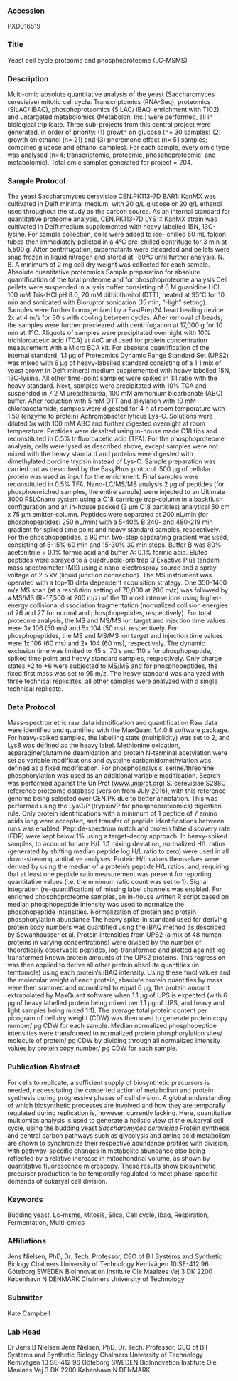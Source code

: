 ### Accession
PXD016519

### Title
Yeast cell cycle proteome and phosphoproteome (LC-MSMS)

### Description
Multi-omic absolute quantitative analysis of the yeast (Saccharomyces cerevisiae) mitotic cell cycle. Transcriptomics (RNA-Seq), proteomics (SILAC/ iBAQ), phosphoproteomics (SILAC/ iBAQ, enrichment with TiO2), and untargeted metabolomics (Metabolon, Inc.) were performed, all in biological triplicate. Three sub-projects from this central project were generated, in order of priority: (1) growth on glucose (n= 30 samples) (2) growth on ethanol (n= 21) and (3) pheromone effect (n= 51 samples; combined glucose and ethanol samples). For each sample, every omic type was analysed (n=4; transcriptomic, proteomic, phosphoproteomic, and metabolomic). Total omic samples generated for project = 204.

### Sample Protocol
The yeast Saccharomyces cerevisiae CEN.PK113-7D BAR1::KanMX was cultivated in Delft minimal medium, with 20 g/L glucose or 20 g/L ethanol used throughout the study as the carbon source. As an internal standard for quantitative proteome analysis, CEN.PK113-7D LYS1:: KanMX strain was cultivated in Delft medium supplemented with heavy labelled 15N, 13C-lysine.  For sample collection, cells were added to ice- chilled 50 mL falcon tubes then immediately pelleted in a 4°C pre-chilled centrifuge for 3 min at 5,500 g. After centrifugation, supernatants were discarded and pellets were snap frozen in liquid nitrogen and stored at -80°C until further analysis. N. B. A minimum of 2 mg cell dry weight was collected for each sample.  Absolute quantitative proteomics Sample preparation for absolute quantification of the total proteome and for phosphoproteome analysis  Cell pellets were suspended in a lysis buffer consisting of 6 M guanidine HCl, 100 mM Tris-HCl pH 8.0, 20 mM dithiothreitol (DTT), heated at 95°C for 10 min and sonicated with Bioruptor sonication (15 min, “High” setting). Samples were further homogenized by a FastPrep24 bead beating device 2x at 4 m/s for 30 s with cooling between cycles. After removal of beads, the samples were further precleared with centrifugation at 17,000 g for 10 min at 4°C. Aliquots of samples were precipitated overnight with 10% trichloroacetic acid (TCA) at 4oC and used for protein concentration measurement with a Micro BCA kit. For absolute quantification of the internal standard, 1.1 μg of Proteomics Dynamic Range Standard Set (UPS2) was mixed with 6 μg of heavy-labelled standard consisting of a 1:1 mix of yeast grown in Delft mineral medium supplemented with heavy labelled 15N, 13C-lysine. All other time-point samples were spiked in 1:1 ratio with the heavy standard. Next, samples were precipitated with 10% TCA and suspended in 7:2 M urea:thiourea, 100 mM ammonium bicarbonate (ABC) buffer. After reduction with 5 mM DTT and alkylation with 10 mM chloroacetamide, samples were digested for 4 h at room temperature with 1:50 (enzyme to protein) Achromobacter lyticus Lys-C. Solutions were diluted 5x with 100 mM ABC and further digested overnight at room temperature. Peptides were desalted using in-house made C18 tips and reconstituted in 0.5% trifluoroacetic acid (TFA).   For the phosphoproteome analysis, cells were lysed as described above, except samples were not mixed with the heavy standard and proteins were digested with dimethylated porcine trypsin instead of Lys-C. Sample preparation was carried out as described by the EasyPhos protocol. 500 μg of cellular protein was used as input for the enrichment. Final samples were reconstituted in 0.5% TFA.  Nano-LC/MS/MS analysis  2 μg of peptides (for phosphoenriched samples, the entire sample) were injected to an Ultimate 3000 RSLCnano system using a C18 cartridge trap-column in a backflush configuration and an in-house packed (3 μm C18 particles) analytical 50 cm x 75 μm emitter-column. Peptides were separated at 200 nL/min (for phosphopeptides: 250 nL/min) with a 5-40% B 240- and 480-219 min gradient for spiked time point and heavy standard samples, respectively. For the phosphopeptides, a 90 min two-step separating gradient was used, consisting of 5-15% 60 min and 15-30% 30 min steps. Buffer B was 80% acetonitrile + 0.1% formic acid and buffer A: 0.1% formic acid. Eluted peptides were sprayed to a quadrupole-orbitrap Q Exactive Plus tandem mass spectrometer (MS) using a nano-electrospray source and a spray voltage of 2.5 kV (liquid junction connection). The MS instrument was operated with a top-10 data dependent acquisition strategy. One 350-1400 m/z MS scan (at a resolution setting of 70,000 at 200 m/z) was followed by a MS/MS (R=17,500 at 200 m/z) of the 10 most intense ions using higher-energy collisional dissociation fragmentation (normalized collision energies of 26 and 27 for normal and phosphopeptides, respectively). For total proteome analysis, the MS and MS/MS ion target and injection time values were 3x 106 (50 ms) and 5x 104 (50 ms), respectively. For phosphopeptides, the MS and MS/MS ion target and injection time values were 1x 106 (60 ms) and 2x 104 (60 ms), respectively. The dynamic exclusion time was limited to 45 s, 70 s and 110 s for phosphopeptide, spiked time point and heavy standard samples, respectively. Only charge states +2 to +6 were subjected to MS/MS and for phosphopeptides, the fixed first mass was set to 95 m/z. The heavy standard was analyzed with three technical replicates, all other samples were analyzed with a single technical replicate.

### Data Protocol
Mass-spectrometric raw data identification and quantification  Raw data were identified and quantified with the MaxQuant 1.4.0.8 software package. For heavy-spiked samples, the labelling state (multiplicity) was set to 2, and Lys8 was defined as the heavy label. Methionine oxidation, asparagine/glutamine deamidation and protein N-terminal acetylation were set as variable modifications and cysteine carbamidomethylation was defined as a fixed modification. For phosphoanalysis, serine/threonine phosphorylation was used as an additional variable modification. Search was performed against the UniProt (www.uniprot.org) S. cerevisiae S288C reference proteome database (version from July 2016), with this reference genome being selected over CEN.PK due to better annotation. This was performed using the LysC/P (trypsin/P for phosphoproteomics) digestion rule. Only protein identifications with a minimum of 1 peptide of 7 amino acids long were accepted, and transfer of peptide identifications between runs was enabled. Peptide-spectrum match and protein false discovery rate (FDR) were kept below 1% using a target-decoy approach.   In heavy-spiked samples, to account for any H/L 1:1 mixing deviation, normalized H/L ratios (generated by shifting median peptide log H/L ratio to zero) were used in all down-stream quantitative analyses. Protein H/L values themselves were derived by using the median of a protein’s peptide H/L ratios, and, requiring that at least one peptide ratio measurement was present for reporting quantitative values (i.e. the minimum ratio count was set to 1). Signal integration (re-quantification) of missing label channels was enabled. For enriched phosphoproteome samples, an in-house written R script based on median phosphopeptide intensity was used to normalize the phosphopeptide intensities.  Normalization of protein and protein phosphorylation abundance  The heavy spike-in standard used for deriving protein copy numbers was quantified using the iBAQ method as described by Scwanhausser et al. Protein intensities from UPS2 (a mix of 48 human proteins in varying concentrations) were divided by the number of theoretically observable peptides, log-transformed and plotted against log-transformed known protein amounts of the UPS2 proteins. This regression was then applied to derive all other protein absolute quantities (in femtomole) using each protein’s iBAQ intensity. Using these fmol values and the molecular weight of each protein, absolute protein quantities by mass were then summed and normalized to equal 6 μg, the protein amount extrapolated by MaxQuant software when 1.1 μg of UPS is expected (with 6 μg of heavy labelled protein being mixed per 1.1 μg of UPS, and heavy and light samples being mixed 1:1). The average total protein content per picogram of cell dry weight (CDW) was then used to generate protein copy number/ pg CDW for each sample.  Median normalized phosphopeptide intensities were transformed to normalized protein phosphorylation sites/ molecule of protein/ pg CDW by dividing through all normalized intensity values by protein copy number/ pg CDW for each sample.

### Publication Abstract
For cells to replicate, a sufficient supply of biosynthetic precursors is needed, necessitating the concerted action of metabolism and protein synthesis during progressive phases of cell division. A global understanding of which biosynthetic processes are involved and how they are temporally regulated during replication is, however, currently lacking. Here, quantitative multiomics analysis is used to generate a holistic view of the eukaryal cell cycle, using the budding yeast <i>Saccharomyces cerevisiae</i> Protein synthesis and central carbon pathways such as glycolysis and amino acid metabolism are shown to synchronize their respective abundance profiles with division, with pathway-specific changes in metabolite abundance also being reflected by a relative increase in mitochondrial volume, as shown by quantitative fluorescence microscopy. These results show biosynthetic precursor production to be temporally regulated to meet phase-specific demands of eukaryal cell division.

### Keywords
Budding yeast, Lc-msms, Mitosis, Silca, Cell cycle, Ibaq, Respiration, Fermentation, Multi-omics

### Affiliations
Jens Nielsen, PhD, Dr. Tech. Professor, CEO of BII  Systems and Synthetic Biology Chalmers University of Technology Kemivägen 10 SE-412 96 Göteborg SWEDEN  BioInnovation Institute Ole Maaløes Vej 3 DK 2200 København N DENMARK
Chalmers University of Technology

### Submitter
Kate Campbell

### Lab Head
Dr Jens B Nielsen
Jens Nielsen, PhD, Dr. Tech. Professor, CEO of BII  Systems and Synthetic Biology Chalmers University of Technology Kemivägen 10 SE-412 96 Göteborg SWEDEN  BioInnovation Institute Ole Maaløes Vej 3 DK 2200 København N DENMARK


